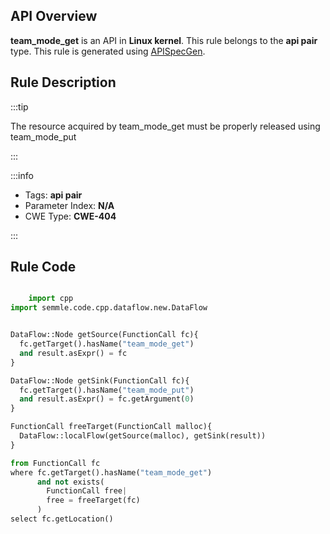 ---
---


## API Overview
**team_mode_get** is an API in **Linux kernel**. This rule belongs to the **api pair** type. This rule is generated using [APISpecGen](../../tools/APISpecGen).
## Rule Description

:::tip

The resource acquired by team_mode_get must be properly released using team_mode_put

:::

:::info

- Tags: **api pair**
- Parameter Index: **N/A**
- CWE Type: **CWE-404**

:::

## Rule Code
```python

    import cpp
import semmle.code.cpp.dataflow.new.DataFlow


DataFlow::Node getSource(FunctionCall fc){
  fc.getTarget().hasName("team_mode_get")
  and result.asExpr() = fc
}

DataFlow::Node getSink(FunctionCall fc){
  fc.getTarget().hasName("team_mode_put")
  and result.asExpr() = fc.getArgument(0)
}

FunctionCall freeTarget(FunctionCall malloc){
  DataFlow::localFlow(getSource(malloc), getSink(result))
}

from FunctionCall fc
where fc.getTarget().hasName("team_mode_get")
      and not exists(
        FunctionCall free| 
        free = freeTarget(fc)
      )
select fc.getLocation()

    
```
